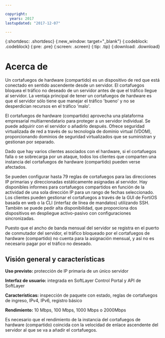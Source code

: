 ```yaml
---

copyright:
  years: 2017
lastupdated: "2017-12-07"

---
```


{:shortdesc: .shortdesc}
{:new_window: target="_blank"}
{:codeblock: .codeblock}
{:pre: .pre}
{:screen: .screen}
{:tip: .tip}
{:download: .download}

# Acerca de

Un cortafuegos de hardware (compartido) es un dispositivo de red que está conectado en sentido ascendente desde un servidor. El cortafuegos bloquea el tráfico no deseado de un servidor antes de que el tráfico llegue al servidor. La ventaja principal de tener un cortafuegos de hardware es que el servidor sólo tiene que manejar el tráfico 'bueno' y no se desperdician recursos en el tráfico 'malo'. 

El cortafuegos de hardware (compartido) aprovecha una plataforma empresarial multiarrendatario para proteger a un servidor individual.  Se puede adquirir con el servidor o añadirlo después.  Ofrece seguridad virtualizada de red a través de su tecnología de dominio virtual (VDOM), proporcionando dominios de seguridad virtualizados que se suministran y gestionan por separado.  

Dado que hay varios clientes asociados con el hardware, si el cortafuegos falla o se sobrecarga por un ataque, todos los clientes que comparten una instancia del cortafuegos de hardware (compartido) pueden verse afectados. 

Se pueden configurar hasta 79 reglas de cortafuegos para las direcciones IP primarias y direccionadas estáticamente asignadas al servidor. Hay disponibles informes para cortafuegos compartidos en función de la actividad de una sola dirección IP para un rango de fechas seleccionado.
Los clientes pueden gestionar el cortafuegos a través de la GUI de FortiOS basada en web o la CLI (interfaz de línea de mandatos) utilizando SSH. También se puede pedir alta disponibilidad, que proporciona dos dispositivos en despliegue activo-pasivo con configuraciones sincronizadas.

Puesto que el ancho de banda mensual del servidor se registra en el puerto de conmutador del servidor, el tráfico bloqueado por el cortafuegos de hardware (compartido) no cuenta para la asignación mensual, y así no es necesario pagar por el tráfico no deseado.

## Visión general y características

**Uso previsto:** protección de IP primaria de un único servidor

**Interfaz de usuario:** integrada en SoftLayer Control Portal y API de SoftLayer

**Características:** inspección de paquete con estado, reglas de cortafuegos de ingreso, IPv4, IPv6, registro básico

**Rendimiento:** 10 Mbps, 100 Mbps, 1000 Mbps o 2000Mbps 

Es necesario que el rendimiento de la instancia del cortafuegos de hardware (compartido) coincida con la velocidad de enlace ascendente del servidor al que se va a añadir el cortafuegos.
